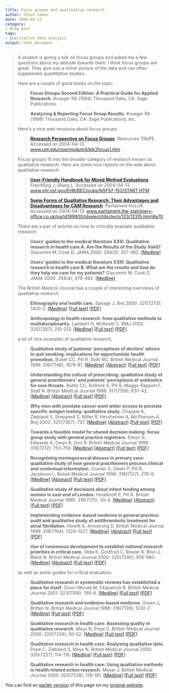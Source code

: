 ```yaml
---
title: Focus groups and qualitative research
author: Steve Simon
date: 2004-04-13
category:
- Blog post
tags:
- Qualitative data analysis
output: html_document
---
```

> A student is giving a talk on focus groups and asked me a few
> questions about my attitude towards them. I think focus groups are
> great. They give you a richer picture of the data and can often
> supplement quantitative studies.
>
> Here are a couple of good books on the topic:
>
> > **Focus Groups Second Edition: A Practical Guide for Applied
> > Research.** Krueger RA (1994) Thousand Oaks, CA: Sage Publications.
> >
> > **Analyzing & Reporting Focus Group Results.** Krueger RA (1998)
> > Thousand Oaks, CA: Sage Publications, Inc.
>
> Here\'s a nice web resource about focus groups:
>
> > **[Research Perspective on Focus
> > Groups](http://www.unt.edu/cpe/module4/blk2focus1.htm)**. Resources
> > TRoPE. Accessed on 2004-04-13.
> > www.unt.edu/cpe/module4/blk2focus1.htm
>
> Focus groups fit into the broader category of research known as
> qualitative research. Here are some nice reports on the web about
> qualitative research:
>
> > **[User-Friendly Handbook for Mixed Method
> > Evaluations](http://www.ehr.nsf.gov/EHR/REC/pubs/NSF97-153/START.HTM)**.
> > Frechtling J, Sharp L. Accessed on 2004-04-13.
> > www.ehr.nsf.gov/EHR/REC/pubs/NSF97-153/START.HTM
> >
> > **[Some Forms of Qualitative Research: Their Advantages and
> > Disadvantages for CAM
> > Research](http://www.parliament.the-stationery-office.co.uk/pa/ld199900/ldselect/ldsctech/123/12315.htm#a70)**.
> > Parliament HoLUK. Accessed on 2004-04-13.
> > www.parliament.the-stationery-office.co.uk/pa/ld199900/ldselect/ldsctech/123/12315.htm\#a70
>
> There are a pair of articles on how to critically evaluate qualitative
> research:
>
> > **Users\' guides to the medical literature XXIII. Qualitative
> > research in health care A. Are the Results of the Study Valid?**
> > Giacomini M, Cook D. JAMA 2000: 284(3); 357-362.
> > [\[Medline\]](http://www.ncbi.nlm.nih.gov/entrez/query.fcgi?cmd=Retrieve&db=PubMed&list_uids=10891968&dopt=Abstract)
> >
> > **Users\' guides to the medical literature XXIII. Qualitative
> > research in health care B. What are the results and how do they help
> > me care for my patients?** Giacomini M, Cook D. JAMA 2000: 284(4);
> > 478-482.
> > [\[Medline\]](http://www.ncbi.nlm.nih.gov/entrez/query.fcgi?cmd=Retrieve&db=PubMed&list_uids=10904512&dopt=Abstract)
>
> The British Medical Journal has a couple of interesting overviews of
> qualitative research
>
> > **Ethnography and health care.** Savage J. Bmj 2000: 321(7273);
> > 1400-2.
> > [\[Medline\]](http://www.ncbi.nlm.nih.gov/entrez/query.fcgi?cmd=Retrieve&db=PubMed&list_uids=11099288&dopt=Abstract)
> > [\[Full
> > text\]](http://bmj.bmjjournals.com/cgi/content/full/321/7273/1400)
> > [\[PDF\]](http://bmj.bmjjournals.com/cgi/reprint/321/7273/1400.pdf)
> >
> > **Anthropology in health research: from qualitative methods to
> > multidisciplinarity.** Lambert H, McKevitt C. BMJ 2002: 325(7357);
> > 210-213.
> > [\[Medline\]](http://www.ncbi.nlm.nih.gov/entrez/query.fcgi?cmd=Retrieve&db=PubMed&list_uids=12142313&dopt=Abstract)
> > [\[Full
> > text\]](http://bmj.bmjjournals.com/cgi/content/full/325/7357/210)
> > [\[PDF\]](http://bmj.bmjjournals.com/cgi/reprint/325/7357/210.pdf)
>
> a lot of nice examples of qualitative research,
>
> > **Qualitative study of patients\' perceptions of doctors\' advice to
> > quit smoking: implications for opportunistic health promotion.**
> > Butler CC, Pill R, Stott NC. British Medical Journal 1998:
> > 316(7148); 1878-81.
> > [\[Medline\]](http://www.ncbi.nlm.nih.gov/entrez/query.fcgi?cmd=Retrieve&db=PubMed&list_uids=9632409&dopt=Abstract)
> > [\[Abstract\]](http://bmj.bmjjournals.com/cgi/content/abstract/316/7148/1878)
> > [\[Full
> > text\]](http://bmj.bmjjournals.com/cgi/content/full/316/7148/1878)
> > [\[PDF\]](http://bmj.bmjjournals.com/cgi/reprint/316/7148/1878.pdf)
> >
> > **Understanding the culture of prescribing: qualitative study of
> > general practitioners\' and patients\' perceptions of antibiotics
> > for sore throats.** Butler CC, Rollnick S, Pill R, Maggs-Rapport F,
> > Stott N. British Medical Journal 1998: 317(7159); 637-42.
> > [\[Medline\]](http://www.ncbi.nlm.nih.gov/entrez/query.fcgi?cmd=Retrieve&db=PubMed&list_uids=9727992&dopt=Abstract)
> > [\[Abstract\]](http://bmj.bmjjournals.com/cgi/content/abstract/317/7159/637)
> > [\[Full
> > text\]](http://bmj.bmjjournals.com/cgi/content/full/317/7159/637)
> > [\[PDF\]](http://bmj.bmjjournals.com/cgi/reprint/317/7159/637.pdf)
> >
> > **Why men with prostate cancer want wider access to prostate
> > specific antigen testing: qualitative study.** Chapple A, Ziebland
> > S, Shepperd S, Miller R, Herxheimer A, McPherson A. Bmj 2002:
> > 325(7367); 737.
> > [\[Medline\]](http://www.ncbi.nlm.nih.gov/entrez/query.fcgi?cmd=Retrieve&db=PubMed&list_uids=12364299&dopt=Abstract)
> > [\[Abstract\]](http://bmj.bmjjournals.com/cgi/content/abstract/325/7367/737)
> > [\[Full
> > text\]](http://bmj.bmjjournals.com/cgi/content/full/325/7367/737)
> > [\[PDF\]](http://bmj.bmjjournals.com/cgi/reprint/325/7367/737.pdf)
> >
> > **Towards a feasible model for shared decision making: focus group
> > study with general practice registrars.** Elwyn G, Edwards A, Gwyn
> > R, Grol R. British Medical Journal 1999: 319(7212); 753-756.
> > [\[Medline\]](http://www.ncbi.nlm.nih.gov/entrez/query.fcgi?cmd=Retrieve&db=PubMed&list_uids=10488002&dopt=Abstract)
> > [\[Abstract\]](http://bmj.bmjjournals.com/cgi/content/abstract/319/7212/753)
> > [\[Full
> > text\]](http://bmj.bmjjournals.com/cgi/content/full/319/7212/753)
> > [\[PDF\]](http://bmj.bmjjournals.com/cgi/reprint/319/7212/753)
> >
> > **Recognising meningococcal disease in primary care: qualitative
> > study of how general practitioners process clinical and contextual
> > information.** Granier S, Owen P, Pill R, Jacobson L. British
> > Medical Journal 1998: 316(7127); 276-9.
> > [\[Medline\]](http://www.ncbi.nlm.nih.gov/entrez/query.fcgi?cmd=Retrieve&db=PubMed&list_uids=9472513&dopt=Abstract)
> > [\[Abstract\]](http://bmj.bmjjournals.com/cgi/content/abstract/316/7127/276)
> > [\[Full
> > text\]](http://bmj.bmjjournals.com/cgi/content/full/316/7127/276)
> > [\[PDF\]](http://bmj.bmjjournals.com/cgi/reprint/316/7127/276.pdf)
> >
> > **Qualitative study of decisions about infant feeding among women in
> > east end of London.** Hoddinott P, Pill R. British Medical Journal
> > 1999: 318(7175); 30-4.
> > [\[Medline\]](http://www.ncbi.nlm.nih.gov/entrez/query.fcgi?cmd=Retrieve&db=PubMed&list_uids=9872883&dopt=Abstract)
> > [\[Abstract\]](http://bmj.com/cgi/content/abstract/318/7175/30)
> > [\[Full text\]](http://bmj.com/cgi/content/full/318/7175/30)
> > [\[PDF\]](http://bmj.com/cgi/reprint/318/7175/30.pdf)
> >
> > **Implementing evidence-based medicine in general practice: audit
> > and qualitative study of antithrombotic treatment for atrial
> > fibrillation.** Howitt A, Armstrong D. British Medical Journal 1999:
> > 318(7194); 1324-1327.
> > [\[Medline\]](http://www.ncbi.nlm.nih.gov/entrez/query.fcgi?cmd=Retrieve&db=PubMed&list_uids=10323820&dopt=Abstract)
> > [\[Abstract\]](http://bmj.bmjjournals.com/cgi/content/abstract/318/7194/1324)
> > [\[Full
> > text\]](http://bmj.bmjjournals.com/cgi/content/full/318/7194/1324)
> > [\[PDF\]](http://bmj.bmjjournals.com/cgi/reprint/318/7194/1324.pdf)
> >
> > **Use of consensus development to establish national research
> > priorities in critical care.** Vella K, Goldfrad C, Rowan K, Bion J,
> > Black N. British Medical Journal 2000: 320(7240); 976-980.
> > [\[Medline\]](http://www.ncbi.nlm.nih.gov/entrez/query.fcgi?cmd=Retrieve&db=PubMed&list_uids=10753149&dopt=Abstract)
> > [\[Abstract\]](http://bmj.bmjjournals.com/cgi/content/abstract/320/7240/976)
> > [\[Full
> > text\]](http://bmj.bmjjournals.com/cgi/content/full/320/7240/976)
> > [\[PDF\]](http://bmj.bmjjournals.com/cgi/reprint/320/7240/976.pdf)
>
> as well as some guides for critical evaluation.
>
> > **Qualitative research in systematic reviews has established a place
> > for itself.** Dixon-Woods M, Fitzpatrick R. British Medical Journal
> > 2001: 323(7316); 765-6.
> > [\[Medline\]](http://www.ncbi.nlm.nih.gov/entrez/query.fcgi?cmd=Retrieve&db=PubMed&list_uids=11588065&dopt=Abstract)
> > [\[Full
> > text\]](http://bmj.bmjjournals.com/cgi/content/full/323/7316/765)
> > [\[PDF\]](http://bmj.bmjjournals.com/cgi/reprint/323/7316/765.pdf)
> >
> > **Qualitative research and evidence-based medicine.** Green J,
> > Britten N. British Medical Journal 1998: 316(7139); 1230-2.
> > [\[Medline\]](http://www.ncbi.nlm.nih.gov/entrez/query.fcgi?cmd=Retrieve&db=PubMed&list_uids=9583929&dopt=Abstract)
> > [\[Full
> > text\]](http://bmj.bmjjournals.com/cgi/content/full/316/7139/1230)
> > [\[PDF\]](http://bmj.bmjjournals.com/cgi/reprint/316/7139/1230)
> >
> > **Qualitative research in health care: Assessing quality in
> > qualitative research.** Mays N, Pope C. British Medical Journal
> > 2000: 320(7226); 50-52.
> > [\[Medline\]](http://www.ncbi.nlm.nih.gov/entrez/query.fcgi?cmd=Retrieve&db=PubMed&list_uids=10617534&dopt=Abstract)
> > [\[Full
> > text\]](http://bmj.bmjjournals.com/cgi/content/full/320/7226/50)
> > [\[PDF\]](http://bmj.bmjjournals.com/cgi/reprint/320/7226/50.pdf)
> >
> > **Qualitative research in health care: Analysing qualitative data.**
> > Pope C, Ziebland S, Mays N. British Medical Journal 2000: 320(7227);
> > 114-116.
> > [\[Medline\]](http://www.ncbi.nlm.nih.gov/entrez/query.fcgi?cmd=Retrieve&db=PubMed&list_uids=10625273&dopt=Abstract)
> > [\[Full
> > text\]](http://bmj.bmjjournals.com/cgi/content/full/320/7227/114)
> > [\[PDF\]](http://bmj.bmjjournals.com/cgi/reprint/320/7227/114.pdf)
> >
> > **Qualitative research in health care: Using qualitative methods in
> > health related action research.** Meyer J. British Medical Journal
> > 2000: 320(7228); 178-181.
> > [\[Medline\]](http://www.ncbi.nlm.nih.gov/entrez/query.fcgi?cmd=Retrieve&db=PubMed&list_uids=10634744&dopt=Abstract)
> > [\[Full
> > text\]](http://bmj.bmjjournals.com/cgi/content/full/320/7228/178)
> > [\[PDF\]](http://bmj.bmjjournals.com/cgi/reprint/320/7228/178.pdf)

You can find an [earlier version](http://www.pmean.com/04/FocusGroups.html) of this page on my [original website](http://www.pmean.com/original_site.html).
